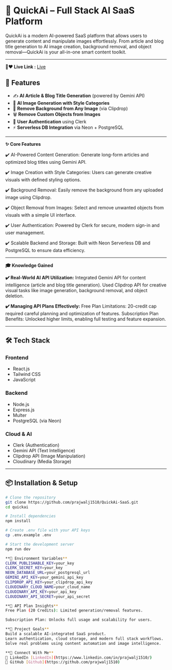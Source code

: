 # 🚀 QuickAi – Full Stack AI SaaS Platform

QuickAi is a modern AI-powered SaaS platform that allows users to generate content and manipulate images effortlessly. From article and blog title generation to AI image creation, background removal, and object removal—QuickAi is your all-in-one smart content toolkit.

---

**🚀❤️ Live Link :** [Live](https://quick-ai-saas-frontend.vercel.app/)

## 🌟 Features

- ✍️ **AI Article & Blog Title Generation** (powered by Gemini API)
- 🎨 **AI Image Generation with Style Categories**
- 🧼 **Remove Background from Any Image** (via Clipdrop)
- 🗑️ **Remove Custom Objects from Images**
- 🔐 **User Authentication** using Clerk
- ⚡ **Serverless DB Integration** via Neon + PostgreSQL

---

**✨ Core Features**

✔️ AI-Powered Content Generation:
Generate long-form articles and optimized blog titles using Gemini API.

✔️ Image Creation with Style Categories:
Users can generate creative visuals with defined styling options.

✔️ Background Removal:
Easily remove the background from any uploaded image using Clipdrop.

✔️ Object Removal from Images:
Select and remove unwanted objects from visuals with a simple UI interface.

✔️ User Authentication:
Powered by Clerk for secure, modern sign-in and user management.

✔️ Scalable Backend and Storage:
Built with Neon Serverless DB and PostgreSQL to ensure data efficiency.

--------

**🎓 Knowledge Gained**

**✔️ Real-World AI API Utilization:**
Integrated Gemini API for content intelligence (article and blog title generation).
Used Clipdrop API for creative visual tasks like image generation, background removal, and object deletion.

**✔️ Managing API Plans Effectively:**
Free Plan Limitations: 20-credit cap required careful planning and optimization of features.
Subscription Plan Benefits: Unlocked higher limits, enabling full testing and feature expansion.

--------
## 🛠️ Tech Stack

### Frontend
- React.js
- Tailwind CSS
- JavaScript

### Backend
- Node.js
- Express.js
- Multer
- PostgreSQL (via Neon)

### Cloud & AI
- Clerk (Authentication)
- Gemini API (Text Intelligence)
- Clipdrop API (Image Manipulation)
- Cloudinary (Media Storage)

---

## 📦 Installation & Setup

```bash
# Clone the repository
git clone https://github.com/prajwalj1510/QuickAi-SaaS.git
cd quickai

# Install dependencies
npm install

# Create .env file with your API keys
cp .env.example .env

# Start the development server
npm run dev

**🔐 Environment Variables**
CLERK_PUBLISHABLE_KEY=your_key
CLERK_SECRET_KEY=your_key
NEON_DATABASE_URL=your_postgresql_url
GEMINI_API_KEY=your_gemini_api_key
CLIPDROP_API_KEY=your_clipdrop_api_key
CLOUDINARY_CLOUD_NAME=your_cloud_name
CLOUDINARY_API_KEY=your_api_key
CLOUDINARY_API_SECRET=your_api_secret

**🧪 API Plan Insights**
Free Plan (20 Credits): Limited generation/removal features.

Subscription Plan: Unlocks full usage and scalability for users.

**📌 Project Goals**
Build a scalable AI-integrated SaaS product.
Learn authentication, cloud storage, and modern full stack workflows.
Solve real problems using content automation and image intelligence.

**🤝 Connect With Me**
💼 LinkedIn [LinkedIn](https://www.linkedin.com/in/prajwalj1510/)
🐙 GitHub [Github](https://github.com/prajwalj1510)
